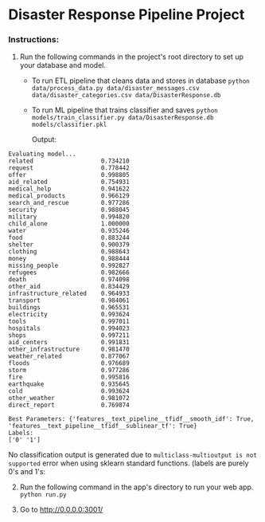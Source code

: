 # Disaster Response Pipeline Project

### Instructions:
1. Run the following commands in the project's root directory to set up your database and model.

    - To run ETL pipeline that cleans data and stores in database
        `python data/process_data.py data/disaster_messages.csv data/disaster_categories.csv data/DisasterResponse.db`
    - To run ML pipeline that trains classifier and saves
        `python models/train_classifier.py data/DisasterResponse.db models/classifier.pkl`
        
        Output:
        
```   
Evaluating model...
related                   0.734210
request                   0.778442
offer                     0.998805
aid_related               0.754931
medical_help              0.941622
medical_products          0.966129
search_and_rescue         0.977286
security                  0.988045
military                  0.994820
child_alone               1.000000
water                     0.935246
food                      0.883244
shelter                   0.900379
clothing                  0.988643
money                     0.988444
missing_people            0.992827
refugees                  0.982666
death                     0.974098
other_aid                 0.834429
infrastructure_related    0.964933
transport                 0.984061
buildings                 0.965531
electricity               0.993624
tools                     0.997011
hospitals                 0.994023
shops                     0.997211
aid_centers               0.991831
other_infrastructure      0.981470
weather_related           0.877067
floods                    0.976689
storm                     0.977286
fire                      0.995816
earthquake                0.935645
cold                      0.993624
other_weather             0.981072
direct_report             0.769874

Best Parameters: {'features__text_pipeline__tfidf__smooth_idf': True, 'features__text_pipeline__tfidf__sublinear_tf': True}
Labels:
['0' '1']
```

No classification output is generated due to `multiclass-multioutput is not supported` error when using sklearn standard functions.
(labels are purely 0's and 1's: 

2. Run the following command in the app's directory to run your web app.
    `python run.py`

3. Go to http://0.0.0.0:3001/
